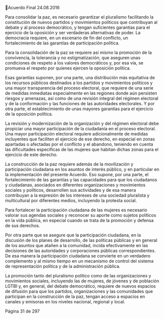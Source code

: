 Acuerdo Final 
24.08.2016 
 
Para consolidar la paz, es necesario garantizar el pluralismo facilitando la constitución de nuevos partidos 
y  movimientos  políticos  que  contribuyan  al  debate  y  al  proceso  democrático,  y  tengan  suficientes 
garantías para el ejercicio de la oposición y  ser verdaderas alternativas de poder. La democracia requiere, 
en un escenario de fin del conflicto, un fortalecimiento de las garantías de participación política.  
 
Para la consolidación de la paz se requiere así mismo la promoción de la convivencia, la tolerancia y no 
estigmatización, que aseguren unas condiciones de respeto a los valores democráticos y, por esa vía, se 
promueva el respeto por quienes ejercen la oposición política. 
 
Esas garantías suponen, por una parte, una distribución más equitativa de los recursos públicos destinados 
a los partidos y movimientos políticos y una mayor transparencia del proceso electoral, que requiere de 
una serie de medidas inmediatas especialmente en las regiones donde aún persisten riesgos y amenazas, 
así  como  de  una  revisión  integral  del  régimen  electoral  y  de  la  conformación  y  las  funciones  de  las 
autoridades electorales. Y por otra parte, el establecimiento de unas mayores garantías para el ejercicio 
de la oposición política.    
 
La  revisión  y  modernización  de  la  organización  y  del  régimen  electoral  debe  propiciar  una  mayor 
participación  de  la  ciudadanía  en  el  proceso  electoral.  Una  mayor  participación  electoral  requiere 
adicionalmente  de  medidas  incluyentes  que  faciliten  el  ejercicio  de  ese  derecho,  en  especial  en  zonas 
apartadas o afectadas por el conflicto y el abandono, teniendo en cuenta las dificultades específicas de 
las mujeres que habitan dichas zonas para el ejercicio de este derecho.  
 
La construcción de la paz requiere además de la movilización y participación ciudadana en los asuntos de 
interés público, y en particular en la implementación del presente Acuerdo. Eso supone, por una parte, el 
fortalecimiento de las garantías y las capacidades para que los ciudadanos y ciudadanas, asociados en 
diferentes organizaciones y movimientos sociales y políticos, desarrollen sus actividades y de esa manera 
contribuyan  a  la  expresión  de  los  intereses  de  una  sociedad  pluralista  y  multicultural  por  diferentes 
medios, incluyendo la protesta social.  
 
Para  fortalecer  la  participación  ciudadana  de  las  mujeres  es  necesario  valorar  sus  agendas  sociales  y 
reconocer su  aporte como sujetos políticos en la vida pública, en especial cuando se trata de la promoción 
y defensa de sus derechos. 
 
Por otra parte que se asegure que la participación ciudadana, en la discusión de los planes de desarrollo, 
de las políticas públicas y en general de los asuntos que atañen a la comunidad, incida efectivamente en 
las  decisiones  de  las  autoridades  y  corporaciones  públicas  correspondientes.  De  esa  manera  la 
participación ciudadana se convierte en un verdadero complemento y al mismo tiempo en un mecanismo 
de control del sistema de representación política y de la administración pública. 
 
La promoción tanto del pluralismo político como de las organizaciones y movimientos sociales, incluyendo 
las de mujeres, de jóvenes y de población LGTBI y, en general, del debate democrático, requiere de nuevos 
espacios  de  difusión  para  que  los  partidos,  organizaciones  y  las  comunidades  que  participan  en  la 
construcción de la paz, tengan acceso a espacios en canales y emisoras en los niveles nacional, regional y 
local.    
 
Página 31 de 297 
 

